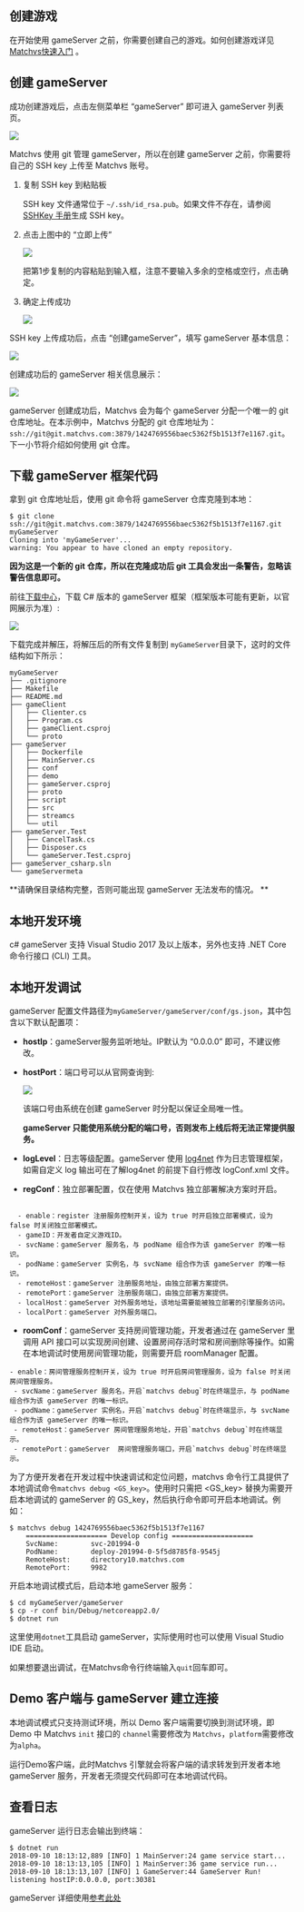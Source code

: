 ## 创建游戏  

在开始使用 gameServer 之前，你需要创建自己的游戏。如何创建游戏详见 [Matchvs快速入门](http://www.matchvs.com/service?page=MatchvsStart) 。



## 创建 gameServer

成功创建游戏后，点击左侧菜单栏 “gameServer” 即可进入 gameServer 列表页。

![](http://imgs.matchvs.com/static/Doc-img/new-start/gameServerimg/init.png)

Matchvs 使用 git 管理 gameServer，所以在创建 gameServer 之前，你需要将自己的 SSH key 上传至 Matchvs 账号。

1. 复制 SSH key 到粘贴板 

   SSH key 文件通常位于 `~/.ssh/id_rsa.pub`。如果文件不存在，请参阅 [SSHKey 手册](http://www.matchvs.com/service?page=ssh)生成 SSH key。

2. 点击上图中的 “立即上传”

   ![](http://imgs.matchvs.com/static/Doc-img/new-start/gameServerimg/uploadsshkey.png)

   把第1步复制的内容粘贴到输入框，注意不要输入多余的空格或空行，点击确定。

3. 确定上传成功

   ![](http://imgs.matchvs.com/static/Doc-img/new-start/gameServerimg/uploadsshkeysuccess.png)

SSH key 上传成功后，点击 “创建gameServer”，填写 gameServer 基本信息：

![](http://imgs.matchvs.com/static/Doc-img/new-start/gameServerimg/creategameserver.png)

创建成功后的 gameServer 相关信息展示：

![](http://imgs.matchvs.com/static/Doc-img/new-start/gameServerimg/creategameserversuccess.png)

gameServer 创建成功后，Matchvs 会为每个 gameServer 分配一个唯一的 git 仓库地址。在本示例中，Matchvs 分配的 git 仓库地址为： `ssh://git@git.matchvs.com:3879/1424769556baec5362f5b1513f7e1167.git`。下一小节将介绍如何使用 git 仓库。



## 下载 gameServer 框架代码

拿到 git 仓库地址后，使用 git 命令将 gameServer 仓库克隆到本地：

```shell
$ git clone ssh://git@git.matchvs.com:3879/1424769556baec5362f5b1513f7e1167.git myGameServer
Cloning into 'myGameServer'...
warning: You appear to have cloned an empty repository.
```

**因为这是一个新的 git 仓库，所以在克隆成功后 git 工具会发出一条警告，忽略该警告信息即可。**

前往[下载中心](http://www.matchvs.com/serviceDownload)，下载 C# 版本的 gameServer 框架（框架版本可能有更新，以官网展示为准）:

![](http://imgs.matchvs.com/static/Doc-img/new-start/gameServerimg/csharpgameserver.png)

下载完成并解压，将解压后的所有文件复制到 `myGameServer`目录下，这时的文件结构如下所示：

```shell
myGameServer
├── .gitignore
├── Makefile
├── README.md
├── gameClient
│   ├── Clienter.cs
│   ├── Program.cs
│   ├── gameClient.csproj
│   └── proto
├── gameServer
│   ├── Dockerfile
│   ├── MainServer.cs
│   ├── conf
│   ├── demo
│   ├── gameServer.csproj
│   ├── proto
│   ├── script
│   ├── src
│   ├── streamcs
│   └── util
├── gameServer.Test
│   ├── CancelTask.cs
│   ├── Disposer.cs
│   └── gameServer.Test.csproj
├── gameServer_csharp.sln
└── gameServermeta
```

**请确保目录结构完整，否则可能出现 gameServer 无法发布的情况。  **



## 本地开发环境

c# gameServer 支持 Visual Studio 2017 及以上版本，另外也支持 .NET Core 命令行接口 (CLI) 工具。



## 本地开发调试

gameServer 配置文件路径为`myGameServer/gameServer/conf/gs.json`，其中包含以下默认配置项：

- **hostIp**：gameServer服务监听地址。IP默认为 “0.0.0.0” 即可，不建议修改。

- **hostPort**：端口号可以从官网查询到:

  ![](http://imgs.matchvs.com/static/Doc-img/new-start/gameServerimg/gameserverdetail.png)

  该端口号由系统在创建 gameServer 时分配以保证全局唯一性。

  **gameServer 只能使用系统分配的端口号，否则发布上线后将无法正常提供服务。**

- **logLevel**：日志等级配置。gameServer 使用 [log4net](https://logging.apache.org/log4net/) 作为日志管理框架，如需自定义 log 输出可在了解log4net 的前提下自行修改 logConf.xml 文件。

- **regConf**：独立部署配置，仅在使用 Matchvs 独立部署解决方案时开启。
```

  - enable：register 注册服务控制开关，设为 true 时开启独立部署模式，设为 false 时关闭独立部署模式。
  - gameID：开发者自定义游戏ID。
  - svcName：gameServer 服务名，与 podName 组合作为该 gameServer 的唯一标识。 
  - podName：gameServer 实例名，与 svcName 组合作为该 gameServer 的唯一标识。
  - remoteHost：gameServer 注册服务地址，由独立部署方案提供。
  - remotePort：gameServer 注册服务端口，由独立部署方案提供。
  - localHost：gameServer 对外服务地址，该地址需要能被独立部署的引擎服务访问。
  - localPort：gameServer 对外服务端口。
```
- **roomConf**：gameServer 支持房间管理功能，开发者通过在 gameServer 里调用 API 接口可以实现房间创建、设置房间存活时常和房间删除等操作。如需在本地调试时使用房间管理功能，则需要开启 roomManager 配置。

 ```
 - enable：房间管理服务控制开关，设为 true 时开启房间管理服务，设为 false 时关闭房间管理服务。
  - svcName：gameServer 服务名，开启`matchvs debug`时在终端显示，与 podName 组合作为该 gameServer 的唯一标识。
  - podName：gameServer 实例名，开启`matchvs debug`时在终端显示，与 svcName 组合作为该 gameServer 的唯一标识。
  - remoteHost：gameServer 房间管理服务地址，开启`matchvs debug`时在终端显示。
  - remotePort：gameServer  房间管理服务端口，开启`matchvs debug`时在终端显示。
```
为了方便开发者在开发过程中快速调试和定位问题，matchvs 命令行工具提供了本地调试命令`matchvs debug <GS_key>`。使用时只需把 <GS_key> 替换为需要开启本地调试的 gameServer 的 GS_key，然后执行命令即可开启本地调试。例如：

```shell
$ matchvs debug 1424769556baec5362f5b1513f7e1167
	==================== Develop config ====================
	SvcName:        svc-201994-0
	PodName:        deploy-201994-0-5f5d8785f8-9545j
	RemoteHost:     directory10.matchvs.com
	RemotePort:     9982
```

开启本地调试模式后，启动本地 gameServer 服务：

```shell
$ cd myGameServer/gameServer
$ cp -r conf bin/Debug/netcoreapp2.0/
$ dotnet run
```

这里使用`dotnet`工具启动 gameServer，实际使用时也可以使用 Visual Studio IDE 启动。

如果想要退出调试，在Matchvs命令行终端输入`quit`回车即可。



## Demo 客户端与 gameServer 建立连接

本地调试模式只支持测试环境，所以 Demo 客户端需要切换到测试环境，即 Demo 中 Matchvs `init` 接口的 `channel`需要修改为 `Matchvs`，`platform`需要修改为`alpha`。

运行Demo客户端，此时Matchvs 引擎就会将客户端的请求转发到开发者本地 gameServer 服务，开发者无须提交代码即可在本地调试代码。



## 查看日志

gameServer 运行日志会输出到终端：

```shell
$ dotnet run
2018-09-10 18:13:12,889 [INFO] 1 MainServer:24 game service start...
2018-09-10 18:13:13,105 [INFO] 1 MainServer:36 game service run...
2018-09-10 18:13:13,107 [INFO] 1 GameServer:44 GameServer Run! listening hostIP:0.0.0.0, port:30381
```
  
gameServer 详细使用[参考此处](http://www.matchvs.com/service?page=GameServerCSharpBase)
